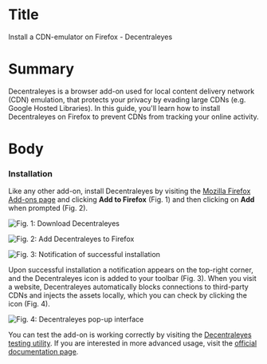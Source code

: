 # Title  #
Install a CDN-emulator on Firefox - Decentraleyes

# Summary #
Decentraleyes is a browser add-on used for local content delivery network (CDN)
emulation, that protects your privacy by evading large CDNs (e.g. Google Hosted
Libraries). In this guide, you'll learn how to install Decentraleyes on Firefox
to prevent CDNs from tracking your online activity.

# Body #

### Installation ###
Like any other add-on, install Decentraleyes by visiting the [Mozilla Firefox Add-ons page][1] and
clicking **Add to Firefox** (Fig. 1) and then clicking on **Add** when prompted
(Fig. 2).

![Fig. 1: Download
Decentraleyes](../images/Firefox/decentraleyes-add.png?raw=true)

![Fig. 2: Add Decentraleyes to
Firefox](../images/Firefox/decentraleyes-prompt.png?raw=true)

![Fig. 3: Notification of successful
installation](../images/Firefox/decentraleyes-notify.png?raw=true)

Upon successful installation a notification appears on the top-right corner, and
the Decentraleyes icon is added to your toolbar (Fig. 3). When you visit a
website, Decentraleyes automatically blocks connections to third-party CDNs and
injects the assets locally, which you can check by clicking the icon (Fig. 4).

![Fig. 4: Decentraleyes pop-up
interface](../images/Firefox/decentraleyes-test.png?raw=true)

You can test the add-on is working correctly by visiting the [Decentraleyes
testing utility][2]. If you are interested in more
advanced usage, visit the [official documentation page][3].

[1]: https://addons.mozilla.org/en-US/firefox/addon/decentraleyes/

[2]: https://decentraleyes.org/test/

[3]: https://git.synz.io/Synzvato/decentraleyes/-/wikis/
